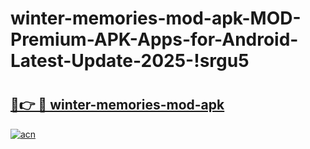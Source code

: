 # winter-memories-mod-apk-MOD-Premium-APK-Apps-for-Android-Latest-Update-2025-!srgu5

# <h2><a href="https://91s2ir.esa.edu.pl?title=winter-memories-mod-apk&ref=srgu5">🔗👉 🔴 winter-memories-mod-apk</a></h2>

[![acn](https://github.com/user-attachments/assets/0f9c940e-d8b0-45ae-aac7-cd30a18b3e1c)](https://91s2ir.esa.edu.pl?title=winter-memories-mod-apk&ref=srgu5)

